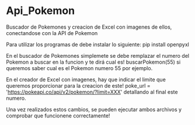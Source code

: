 # Api_Pokemon
Buscador de Pokemones y creacion de Excel con imagenes de ellos, conectandose con la API de Pokemon

Para utilizar los programas de debe instalar lo siguiente:
pip install openpyxl

En el buscador de Pokemones simplemete se debe remplazar el numero del Pokemon a buscar en la funcion y te dirá cual es!
buscarPokemon(55) si queremos saber cual es el Pokemon numero 55 por ejemplo.

En el creador de Excel con imagenes, hay que indicar el limite que queremos proporcionar para la creacion de este!
poke_url = 'https://pokeapi.co/api/v2/pokemon/?limit=XXX' detallando al final este numero.

Una vez realizados estos cambios, se pueden ejecutar ambos archivos y comprobar que funcionene correctamente!
